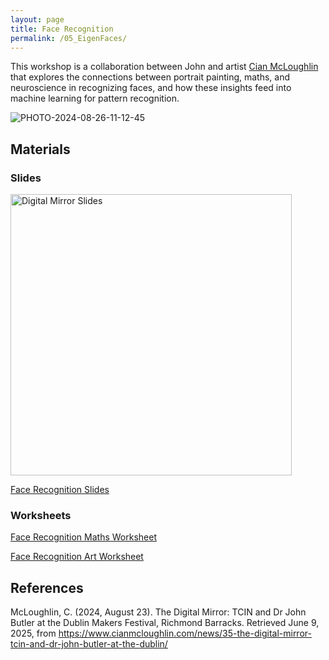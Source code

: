 ```yaml
---
layout: page
title: Face Recognition
permalink: /05_EigenFaces/
---
```



This workshop is a collaboration between John and artist [Cian McLoughlin](https://www.cianmcloughlin.com) that explores the connections
between portrait painting, maths, and
neuroscience in recognizing faces, and
how these insights feed into machine
learning for pattern recognition.


![PHOTO-2024-08-26-11-12-45](https://github.com/user-attachments/assets/6b69d003-331a-4c0c-a731-6c9c9dfcfebd)



## Materials

### Slides

<img src="Maths_in_the_Wild_DigitalMirror.gif" alt="Digital Mirror Slides" width="450"/>

[Face Recognition Slides](Maths_in_the_Wild_DigitalMirror.pptx)

### Worksheets

[Face Recognition Maths Worksheet](Maths_in_theWild_FaceRecogWorksheet.pdf)

[Face Recognition Art Worksheet](DigitalMirror_handout.pdf)


## References

McLoughlin, C. (2024, August 23). The Digital Mirror: TCIN and Dr John Butler at the Dublin Makers Festival, Richmond Barracks. Retrieved June 9, 2025, from https://www.cianmcloughlin.com/news/35-the-digital-mirror-tcin-and-dr-john-butler-at-the-dublin/ 


